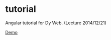 tutorial
========

Angular tutorial for Dy Web. (Lecture 2014/12/21)

[Demo](http://arrowrowe.github.io/tutorial/)
